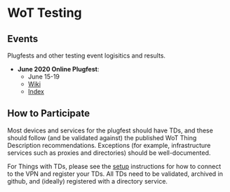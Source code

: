 # WoT Testing
## Events

Plugfests and other testing event logisitics and results.

* __June 2020 Online Plugfest__:
    * June 15-19
    * [Wiki](https://www.w3.org/WoT/IG/wiki/F2F_meeting,_1-12_June_2020,_Online)
    * [Index](2020.06.Online/README.md)
    
## How to Participate
Most devices and services for the plugfest should have TDs, and these
should follow (and be validated against) the published WoT Thing Description
recommendations.  Exceptions (for example, infrastructure services
such as proxies and directories) should be well-documented.

For Things with TDs, please see the [setup](2020.06.Online/setup.md) 
instructions for how to connect to the VPN and register your TDs.
All TDs need to be validated, archived in github, and (ideally) registered
with a directory service.
